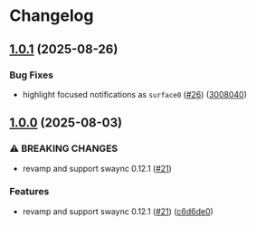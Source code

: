 # Changelog

## [1.0.1](https://github.com/catppuccin/swaync/compare/v1.0.0...v1.0.1) (2025-08-26)


### Bug Fixes

* highlight focused notifications as `surface0` ([#26](https://github.com/catppuccin/swaync/issues/26)) ([3008040](https://github.com/catppuccin/swaync/commit/3008040d00399bb07532b54e5d82af12662b4b69))

## [1.0.0](https://github.com/catppuccin/swaync/compare/v0.2.3...v1.0.0) (2025-08-03)


### ⚠ BREAKING CHANGES

* revamp and support swaync 0.12.1 ([#21](https://github.com/catppuccin/swaync/issues/21))

### Features

* revamp and support swaync 0.12.1 ([#21](https://github.com/catppuccin/swaync/issues/21)) ([c6d6de0](https://github.com/catppuccin/swaync/commit/c6d6de02af900a8fb2eae55693fb9a3968204555))
